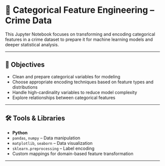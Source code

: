 # 🧩 Categorical Feature Engineering – Crime Data

This Jupyter Notebook focuses on transforming and encoding categorical features in a crime dataset to prepare it for machine learning models and deeper statistical analysis.

---

## 🧠 Objectives

- Clean and prepare categorical variables for modeling
- Choose appropriate encoding techniques based on feature types and distributions
- Handle high-cardinality variables to reduce model complexity
- Explore relationships between categorical features 

---

## 🛠️ Tools & Libraries

- **Python**
- `pandas`, `numpy` – Data manipulation
- `matplotlib`, `seaborn` – Data visualization
- `sklearn.preprocessing` – Label encoding
- Custom mappings for domain-based feature transformation

---
